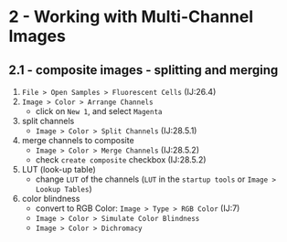 # 2 - Working with Multi-Channel Images

## 2.1 - composite images - splitting and merging

1. `File > Open Samples > Fluorescent Cells` (IJ:26.4)
2. `Image > Color > Arrange Channels`
    - click on `New 1`, and select `Magenta`
3. split channels
    - `Image > Color > Split Channels` (IJ:28.5.1)
4. merge channels to composite
    - `Image > Color > Merge Channels` (IJ:28.5.2)
    - check `create composite` checkbox (IJ:28.5.2)
5. LUT (look-up table)
    - change `LUT` of the channels (`LUT` in the `startup tools` or `Image > Lookup Tables`)
6. color blindness
    - convert to RGB Color: `Image > Type > RGB Color` (IJ:7)
    - `Image > Color > Simulate Color Blindness`
    - `Image > Color > Dichromacy`

